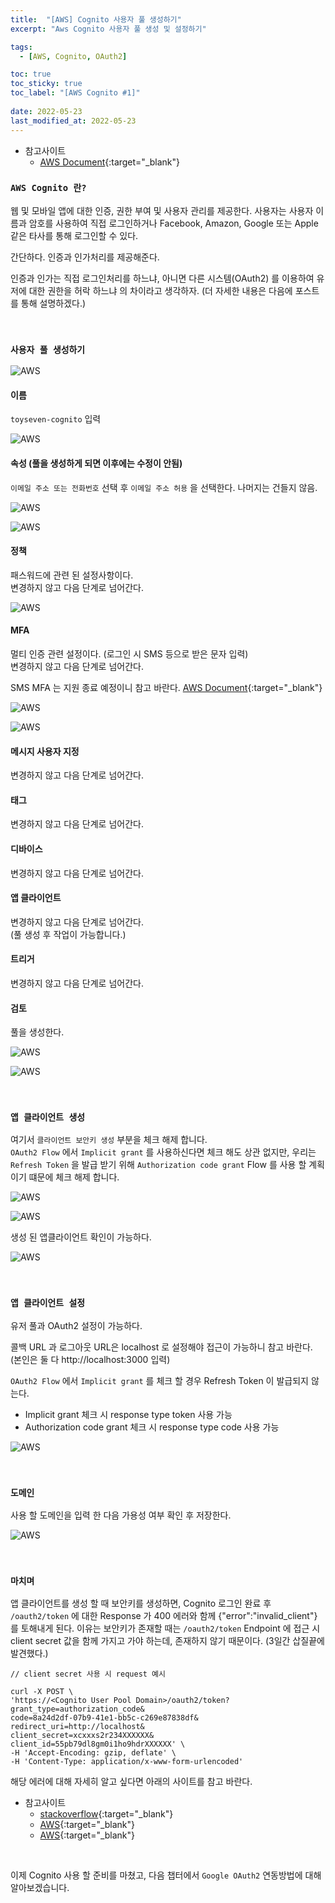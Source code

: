 ```yaml
---
title:  "[AWS] Cognito 사용자 풀 생성하기"
excerpt: "Aws Cognito 사용자 풀 생성 및 설정하기"

tags:
  - [AWS, Cognito, OAuth2]

toc: true
toc_sticky: true
toc_label: "[AWS Cognito #1]"
 
date: 2022-05-23
last_modified_at: 2022-05-23
---
```



- 참고사이트
  - [AWS Document](https://docs.aws.amazon.com/cognito/latest/developerguide/what-is-amazon-cognito.html){:target="_blank"}



### ``AWS Cognito 란?``

웹 및 모바일 앱에 대한 인증, 권한 부여 및 사용자 관리를 제공한다. 사용자는 사용자 이름과 암호를 사용하여 직접 로그인하거나 Facebook, Amazon, Google 또는 Apple 같은 타사를 통해 로그인할 수 있다.

간단하다. 인증과 인가처리를 제공해준다.

인증과 인가는 직접 로그인처리를 하느냐, 아니면 다른 시스템(OAuth2) 를 이용하여 유저에 대한 권한을 허락 하느냐 의 차이라고 생각하자.
(더 자세한 내용은 다음에 포스트를 통해 설명하겠다.)

<br>


### ``사용자 풀 생성하기``


![AWS](/assets/image/aws/AWS_Cognito_01.PNG)


#### 이름

`toyseven-cognito` 입력

![AWS](/assets/image/aws/AWS_Cognito_02.PNG)


#### 속성 (풀을 생성하게 되면 이후에는 수정이 안됨)

`이메일 주소 또는 전화번호` 선택 후 `이메일 주소 허용` 을 선택한다. 나머지는 건들지 않음.

![AWS](/assets/image/aws/AWS_Cognito_03.PNG)

![AWS](/assets/image/aws/AWS_Cognito_04.PNG)


#### 정책 

패스워드에 관련 된 설정사항이다.<br>
변경하지 않고 다음 단계로 넘어간다. <br>

![AWS](/assets/image/aws/AWS_Cognito_05.PNG)


#### MFA

멀티 인증 관련 설정이다. (로그인 시 SMS 등으로 받은 문자 입력) <br>
변경하지 않고 다음 단계로 넘어간다. <br>

SMS MFA 는 지원 종료 예정이니 참고 바란다. 
[AWS Document](https://docs.aws.amazon.com/ko_kr/IAM/latest/UserGuide/id_credentials_mfa.html){:target="_blank"}

![AWS](/assets/image/aws/AWS_Cognito_06.PNG)

![AWS](/assets/image/aws/AWS_Cognito_07.PNG)


#### 메시지 사용자 지정

변경하지 않고 다음 단계로 넘어간다. <br>


#### 태그

변경하지 않고 다음 단계로 넘어간다. <br>


#### 디바이스

변경하지 않고 다음 단계로 넘어간다. <br>


#### 앱 클라이언트

변경하지 않고 다음 단계로 넘어간다. <br>
(풀 생성 후 작업이 가능합니다.)


#### 트리거

변경하지 않고 다음 단계로 넘어간다. <br>


#### 검토

풀을 생성한다. 

![AWS](/assets/image/aws/AWS_Cognito_08.PNG)

![AWS](/assets/image/aws/AWS_Cognito_09.PNG)

<br>


### ``앱 클라이언트 생성 ``

여기서 `클라이언트 보안키 생성` 부분을 체크 해제 합니다. <br>
`OAuth2 Flow` 에서 `Implicit grant` 를 사용하신다면 체크 해도 상관 없지만,
우리는 `Refresh Token` 을 발급 받기 위해 `Authorization code grant` Flow 를 사용 할 계획이기 떄문에 체크 해제 합니다.




![AWS](/assets/image/aws/AWS_Cognito_10.PNG)

![AWS](/assets/image/aws/AWS_Cognito_11.PNG)


생성 된 앱클라이언트 확인이 가능하다.

![AWS](/assets/image/aws/AWS_Cognito_12.PNG)

<br>


### ``앱 클라이언트 설정 ``

유저 풀과 OAuth2 설정이 가능하다.

콜백 URL 과 로그아웃 URL은 localhost 로 설정해야 접근이 가능하니 참고 바란다.<br>
(본인은 둘 다 http://localhost:3000 입력)<br>

`OAuth2 Flow` 에서 `Implicit grant` 를 체크 할 경우 Refresh Token 이 발급되지 않는다. 

- Implicit grant 체크 시 response type token 사용 가능
- Authorization code grant 체크 시 response type code 사용 가능


![AWS](/assets/image/aws/AWS_Cognito_13.PNG)

<br>


### ``도메인``

사용 할 도메인을 입력 한 다음 가용성 여부 확인 후 저장한다.

![AWS](/assets/image/aws/AWS_Cognito_14.PNG)

<br>


### ``마치며``


앱 클라이언트를 생성 할 때 보안키를 생성하면, Cognito 로그인 완료 후 `/oauth2/token` 에 대한 Response 가 400 에러와 함께 {"error":"invalid_client"} 를 토해내게 된다. 이유는 보안키가 존재할 때는 `/oauth2/token` Endpoint 에 접근 시 client secret 값을 함께 가지고 가야 하는데, 존재하지 않기 때문이다. (3일간 삽질끝에 발견했다.)

```console
// client secret 사용 시 request 예시

curl -X POST \
'https://<Cognito User Pool Domain>/oauth2/token?
grant_type=authorization_code&
code=8a24d2df-07b9-41e1-bb5c-c269e87838df&
redirect_uri=http://localhost&
client_secret=xcxxxs2r234XXXXXX&
client_id=55pb79dl8gm0i1ho9hdrXXXXXX' \
-H 'Accept-Encoding: gzip, deflate' \
-H 'Content-Type: application/x-www-form-urlencoded'
```

해당 에러에 대해 자세히 알고 싶다면 아래의 사이트를 참고 바란다.

- 참고사이트
  - [stackoverflow](https://stackoverflow.com/questions/54578397/token-endpoint-returns-invalid-client-without-client-secret){:target="_blank"}
  - [AWS](https://docs.aws.amazon.com/cognito/latest/developerguide/cognito-user-pools-app-idp-settings.html){:target="_blank"}
  - [AWS](https://datatracker.ietf.org/doc/html/rfc6749#page-24){:target="_blank"}


<br>

이제 Cognito 사용 할 준비를 마쳤고, 다음 챕터에서 `Google OAuth2`  연동방법에 대해 알아보겠습니다.



